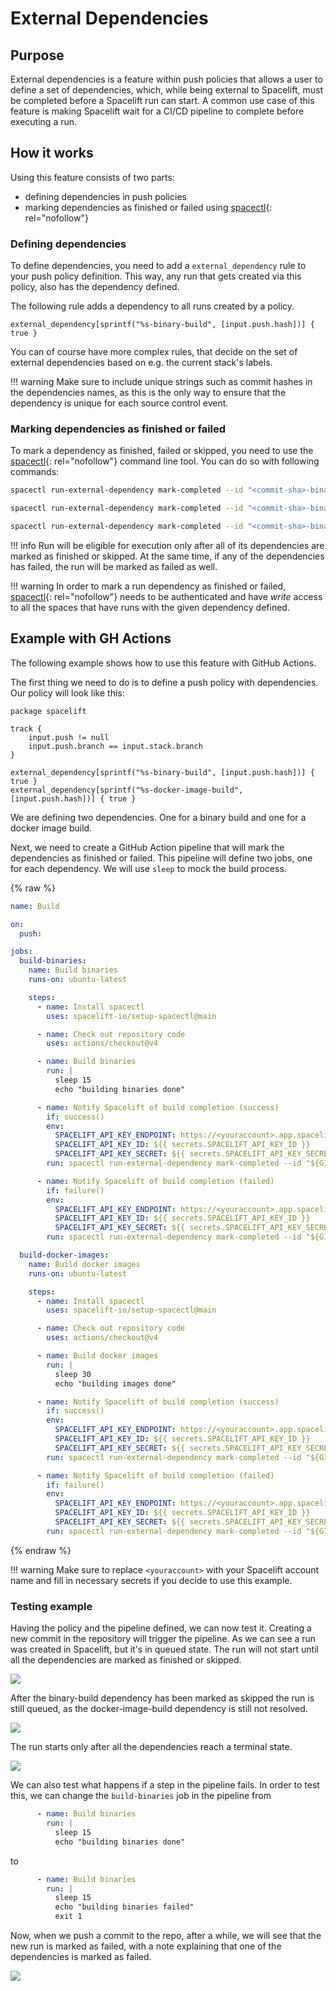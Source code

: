 # External Dependencies

## Purpose

External dependencies is a feature within push policies that allows a user to define a set of dependencies, which, while being external to Spacelift, must be completed before a Spacelift run can start.
A common use case of this feature is making Spacelift wait for a CI/CD pipeline to complete before executing a run.

## How it works

Using this feature consists of two parts:

- defining dependencies in push policies
- marking dependencies as finished or failed using [spacectl](https://github.com/spacelift-io/spacectl){: rel="nofollow"}

### Defining dependencies

To define dependencies, you need to add a `external_dependency` rule to your push policy definition.
This way, any run that gets created via this policy, also has the dependency defined.

The following rule adds a dependency to all runs created by a policy.

```rego
external_dependency[sprintf("%s-binary-build", [input.push.hash])] { true }
```

You can of course have more complex rules, that decide on the set of external dependencies based on e.g. the current stack's labels.

!!! warning
    Make sure to include unique strings such as commit hashes in the dependencies names, as this is the only way to ensure that the dependency is unique for each source control event.

### Marking dependencies as finished or failed

To mark a dependency as finished, failed or skipped, you need to use the [spacectl](https://github.com/spacelift-io/spacectl){: rel="nofollow"} command line tool.
You can do so with following commands:

```bash
spacectl run-external-dependency mark-completed --id "<commit-sha>-binary-build" --status finished

spacectl run-external-dependency mark-completed --id "<commit-sha>-binary-build" --status failed

spacectl run-external-dependency mark-completed --id "<commit-sha>-binary-build" --status skipped 
```

!!! info
    Run will be eligible for execution only after all of its dependencies are marked as finished or skipped.
    At the same time, if any of the dependencies has failed, the run will be marked as failed as well.

!!! warning
    In order to mark a run dependency as finished or failed, [spacectl](https://github.com/spacelift-io/spacectl){: rel="nofollow"} needs to be authenticated and have _write_ access to all the spaces that have runs with the given dependency defined.

## Example with GH Actions

The following example shows how to use this feature with GitHub Actions.

The first thing we need to do is to define a push policy with dependencies.
Our policy will look like this:

```rego
package spacelift

track {
    input.push != null
    input.push.branch == input.stack.branch
}

external_dependency[sprintf("%s-binary-build", [input.push.hash])] { true }
external_dependency[sprintf("%s-docker-image-build", [input.push.hash])] { true }
```

We are defining two dependencies. One for a binary build and one for a docker image build.

Next, we need to create a GitHub Action pipeline that will mark the dependencies as finished or failed.
This pipeline will define two jobs, one for each dependency. We will use `sleep` to mock the build process.

{% raw %}

```yaml
name: Build

on:
  push:

jobs:
  build-binaries:
    name: Build binaries
    runs-on: ubuntu-latest

    steps:
      - name: Install spacectl
        uses: spacelift-io/setup-spacectl@main

      - name: Check out repository code
        uses: actions/checkout@v4

      - name: Build binaries
        run: |
          sleep 15
          echo "building binaries done"

      - name: Notify Spacelift of build completion (success)
        if: success()
        env:
          SPACELIFT_API_KEY_ENDPOINT: https://<youraccount>.app.spacelift.io
          SPACELIFT_API_KEY_ID: ${{ secrets.SPACELIFT_API_KEY_ID }}
          SPACELIFT_API_KEY_SECRET: ${{ secrets.SPACELIFT_API_KEY_SECRET }}
        run: spacectl run-external-dependency mark-completed --id "${GITHUB_SHA}-binary-build" --status finished

      - name: Notify Spacelift of build completion (failed)
        if: failure()
        env:
          SPACELIFT_API_KEY_ENDPOINT: https://<youraccount>.app.spacelift.io
          SPACELIFT_API_KEY_ID: ${{ secrets.SPACELIFT_API_KEY_ID }}
          SPACELIFT_API_KEY_SECRET: ${{ secrets.SPACELIFT_API_KEY_SECRET }}
        run: spacectl run-external-dependency mark-completed --id "${GITHUB_SHA}-binary-build" --status failed

  build-docker-images:
    name: Build docker images
    runs-on: ubuntu-latest

    steps:
      - name: Install spacectl
        uses: spacelift-io/setup-spacectl@main

      - name: Check out repository code
        uses: actions/checkout@v4

      - name: Build docker images
        run: |
          sleep 30
          echo "building images done"

      - name: Notify Spacelift of build completion (success)
        if: success()
        env:
          SPACELIFT_API_KEY_ENDPOINT: https://<youraccount>.app.spacelift.io
          SPACELIFT_API_KEY_ID: ${{ secrets.SPACELIFT_API_KEY_ID }}
          SPACELIFT_API_KEY_SECRET: ${{ secrets.SPACELIFT_API_KEY_SECRET }}
        run: spacectl run-external-dependency mark-completed --id "${GITHUB_SHA}-docker-image-build" --status finished

      - name: Notify Spacelift of build completion (failed)
        if: failure()
        env:
          SPACELIFT_API_KEY_ENDPOINT: https://<youraccount>.app.spacelift.io
          SPACELIFT_API_KEY_ID: ${{ secrets.SPACELIFT_API_KEY_ID }}
          SPACELIFT_API_KEY_SECRET: ${{ secrets.SPACELIFT_API_KEY_SECRET }}
        run: spacectl run-external-dependency mark-completed --id "${GITHUB_SHA}-docker-image-build" --status failed
```

{% endraw %}

!!! warning
    Make sure to replace `<youraccount>` with your Spacelift account name and fill in necessary secrets if you decide to use this example.

### Testing example

Having the policy and the pipeline defined, we can now test it. Creating a new commit in the repository will trigger the pipeline.
As we can see a run was created in Spacelift, but it's in queued state. The run will not start until all the dependencies are marked as finished or skipped.

![](<../../../assets/screenshots/run-external-dependency-queued.png>)

After the binary-build dependency has been marked as skipped the run is still queued, as the docker-image-build dependency is still not resolved.

![](<../../../assets/screenshots/run-external-dependency-completed-1.png>)

The run starts only after all the dependencies reach a terminal state.

![](<../../../assets/screenshots/run-external-dependency-completed-2.png>)

We can also test what happens if a step in the pipeline fails.
In order to test this, we can change the `build-binaries` job in the pipeline from

```yaml
      - name: Build binaries
        run: |
          sleep 15
          echo "building binaries done"
```

to

```yaml
      - name: Build binaries
        run: |
          sleep 15
          echo "building binaries failed"
          exit 1
```

Now, when we push a commit to the repo, after a while, we will see that the new run is marked as failed, with a note explaining that one of the dependencies is marked as failed.

![](<../../../assets/screenshots/run-external-dependency-failed.png>)

